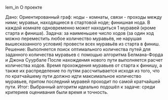 lem_in
О проекте

Дано: Ориентированный граф: ноды - комнаты, связи - проходы между ними; муравьи, находящиеся в стартовой ноде; финишная нода.
В каждой комнате одновременно может находиться 1 муравей (кроме старта и финиша).
Задача: за наименьшее число ходов (за один ход можно переместить любое количество муравьёв,
не нарушая вышесказанного условия) провести всех муравьёв из старта в финиш.
Решение:
    Выполняется поиск оптимального количества путей для заданного количества муравьев с помощью алгоритма Белмана-Форда и Джона Суурбале
    После нахожденмя нового пути выполняется расчет количества ходов.
    Время прохождения муравьев от старта к финишу, а также их распределение по путям рассчитывается исходя из того, что по кратчайшему пути должно идти максимальное количество муравьев, притом последний муравей проходит по самой кратчайшей пути.
Итог: Выбранный алгоритм идеально подошёл к задаче: среди критериев оценивания были время и точность.
